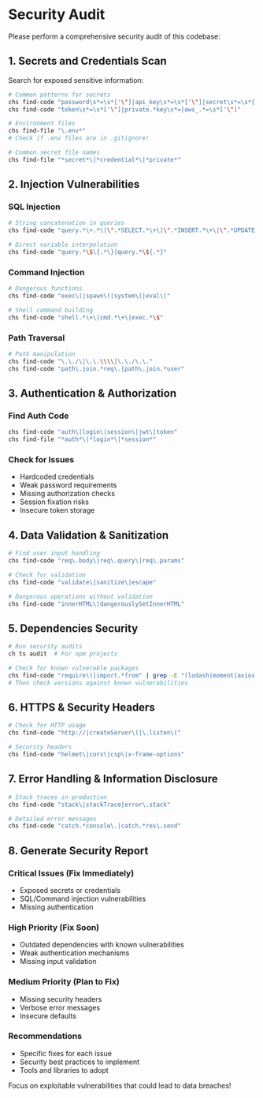 # Security Audit

Please perform a comprehensive security audit of this codebase:

## 1. Secrets and Credentials Scan
Search for exposed sensitive information:
```bash
# Common patterns for secrets
chs find-code "password\s*=\s*['\"]|api_key\s*=\s*['\"]|secret\s*=\s*['\"]"
chs find-code "token\s*=\s*['\"]|private.*key\s*=|aws_.*=\s*['\"]"

# Environment files
chs find-file "\.env*" 
# Check if .env files are in .gitignore!

# Common secret file names
chs find-file "*secret*\|*credential*\|*private*"
```

## 2. Injection Vulnerabilities

### SQL Injection
```bash
# String concatenation in queries
chs find-code "query.*\+.*\|\".*SELECT.*\+\|\".*INSERT.*\+\|\".*UPDATE.*\+"

# Direct variable interpolation
chs find-code "query.*\$\{.*\}|query.*\${.*}"
```

### Command Injection
```bash
# Dangerous functions
chs find-code "exec\(|spawn\(|system\(|eval\("

# Shell command building
chs find-code "shell.*\+\|cmd.*\+\|exec.*\$"
```

### Path Traversal
```bash
# Path manipulation
chs find-code "\.\./\|\.\.\\\\|\.\./\.\."
chs find-code "path\.join.*req\.|path\.join.*user"
```

## 3. Authentication & Authorization

### Find Auth Code
```bash
chs find-code "auth\|login\|session\|jwt\|token"
chs find-file "*auth*\|*login*\|*session*"
```

### Check for Issues
- Hardcoded credentials
- Weak password requirements
- Missing authorization checks
- Session fixation risks
- Insecure token storage

## 4. Data Validation & Sanitization
```bash
# Find user input handling
chs find-code "req\.body\|req\.query\|req\.params"

# Check for validation
chs find-code "validate\|sanitize\|escape"

# Dangerous operations without validation
chs find-code "innerHTML\|dangerouslySetInnerHTML"
```

## 5. Dependencies Security
```bash
# Run security audits
ch ts audit  # For npm projects

# Check for known vulnerable packages
chs find-code "require\(|import.*from" | grep -E "(lodash|moment|axios|express)" 
# Then check versions against known vulnerabilities
```

## 6. HTTPS & Security Headers
```bash
# Check for HTTP usage
chs find-code "http://|createServer\(|\.listen\("

# Security headers
chs find-code "helmet\|cors\|csp\|x-frame-options"
```

## 7. Error Handling & Information Disclosure
```bash
# Stack traces in production
chs find-code "stack\|stackTrace|error\.stack"

# Detailed error messages
chs find-code "catch.*console\.|catch.*res\.send"
```

## 8. Generate Security Report

### Critical Issues (Fix Immediately)
- Exposed secrets or credentials
- SQL/Command injection vulnerabilities
- Missing authentication

### High Priority (Fix Soon)
- Outdated dependencies with known vulnerabilities
- Weak authentication mechanisms
- Missing input validation

### Medium Priority (Plan to Fix)
- Missing security headers
- Verbose error messages
- Insecure defaults

### Recommendations
- Specific fixes for each issue
- Security best practices to implement
- Tools and libraries to adopt

Focus on exploitable vulnerabilities that could lead to data breaches!